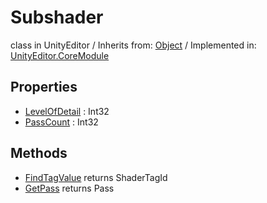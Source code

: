 # Subshader
class in UnityEditor
 / Inherits from: <a href="https://docs.unity3d.com/6000.2/Documentation/ScriptReference/Object.html">Object</a> / Implemented in: <a href="https://docs.unity3d.com/6000.2/Documentation/ScriptReference/UnityEditor.CoreModule.html">UnityEditor.CoreModule</a>

## Properties
- <a href="https://docs.unity3d.com/6000.2/Documentation/ScriptReference/Subshader-LevelOfDetail.html">LevelOfDetail</a> : Int32
- <a href="https://docs.unity3d.com/6000.2/Documentation/ScriptReference/Subshader-PassCount.html">PassCount</a> : Int32

## Methods
- <a href="https://docs.unity3d.com/6000.2/Documentation/ScriptReference/Subshader.FindTagValue.html">FindTagValue</a> returns ShaderTagId
- <a href="https://docs.unity3d.com/6000.2/Documentation/ScriptReference/Subshader.GetPass.html">GetPass</a> returns Pass
